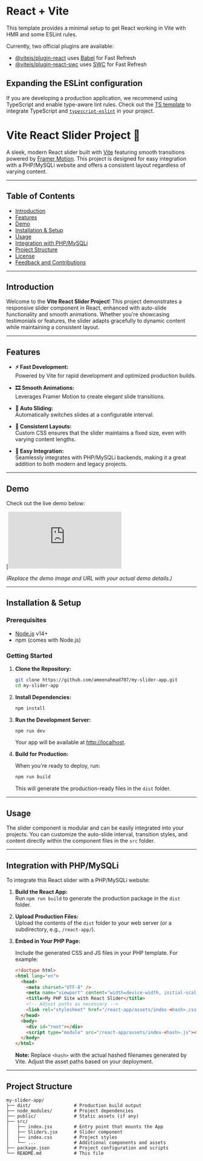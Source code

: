 # React + Vite

This template provides a minimal setup to get React working in Vite with HMR and some ESLint rules.

Currently, two official plugins are available:

- [@vitejs/plugin-react](https://github.com/vitejs/vite-plugin-react/blob/main/packages/plugin-react/README.md) uses [Babel](https://babeljs.io/) for Fast Refresh
- [@vitejs/plugin-react-swc](https://github.com/vitejs/vite-plugin-react-swc) uses [SWC](https://swc.rs/) for Fast Refresh

## Expanding the ESLint configuration

If you are developing a production application, we recommend using TypeScript and enable type-aware lint rules. Check out the [TS template](https://github.com/vitejs/vite/tree/main/packages/create-vite/template-react-ts) to integrate TypeScript and [`typescript-eslint`](https://typescript-eslint.io) in your project.
# Vite React Slider Project 🚀

A sleek, modern React slider built with [Vite](https://vitejs.dev/) featuring smooth transitions powered by [Framer Motion](https://www.framer.com/motion/). This project is designed for easy integration with a PHP/MySQLi website and offers a consistent layout regardless of varying content.

---

## Table of Contents
- [Introduction](#introduction)
- [Features](#features)
- [Demo](#demo)
- [Installation & Setup](#installation--setup)
- [Usage](#usage)
- [Integration with PHP/MySQLi](#integration-with-phpmysqli)
- [Project Structure](#project-structure)
- [License](#license)
- [Feedback and Contributions](#feedback-and-contributions)

---

## Introduction

Welcome to the **Vite React Slider Project**! This project demonstrates a responsive slider component in React, enhanced with auto-slide functionality and smooth animations. Whether you're showcasing testimonials or features, the slider adapts gracefully to dynamic content while maintaining a consistent layout.

---

## Features

- **⚡ Fast Development:**  
  Powered by Vite for rapid development and optimized production builds.

- **🎞 Smooth Animations:**  
  Leverages Framer Motion to create elegant slide transitions.

- **🔄 Auto Sliding:**  
  Automatically switches slides at a configurable interval.

- **📏 Consistent Layouts:**  
  Custom CSS ensures that the slider maintains a fixed size, even with varying content lengths.

- **🔗 Easy Integration:**  
  Seamlessly integrates with PHP/MySQLi backends, making it a great addition to both modern and legacy projects.

---

## Demo

Check out the live demo below:

[![Vite React Slider Demo](https://webmtreal.infy.uk/react-slider/slider.html)

*(Replace the demo image and URL with your actual demo details.)*

---

## Installation & Setup

### Prerequisites
- [Node.js](https://nodejs.org/en/) v14+  
- npm (comes with Node.js)

### Getting Started

1. **Clone the Repository:**

    ```bash
    git clone https://github.com/ameenahmad707/my-slider-app.git
    cd my-slider-app
    ```

2. **Install Dependencies:**

    ```bash
    npm install
    ```

3. **Run the Development Server:**

    ```bash
    npm run dev
    ```

    Your app will be available at [http://localhost](http://localhost).

4. **Build for Production:**

    When you're ready to deploy, run:

    ```bash
    npm run build
    ```

    This will generate the production-ready files in the `dist` folder.

---

## Usage

The slider component is modular and can be easily integrated into your projects. You can customize the auto-slide interval, transition styles, and content directly within the component files in the `src` folder.

---

## Integration with PHP/MySQLi

To integrate this React slider with a PHP/MySQLi website:

1. **Build the React App:**  
   Run `npm run build` to generate the production package in the `dist` folder.

2. **Upload Production Files:**  
   Upload the contents of the `dist` folder to your web server (or a subdirectory, e.g., `/react-app/`).

3. **Embed in Your PHP Page:**

    Include the generated CSS and JS files in your PHP template. For example:

    ```html
    <!doctype html>
    <html lang="en">
      <head>
        <meta charset="UTF-8" />
        <meta name="viewport" content="width=device-width, initial-scale=1.0" />
        <title>My PHP Site with React Slider</title>
        <!-- Adjust paths as necessary -->
        <link rel="stylesheet" href="/react-app/assets/index-<hash>.css">
      </head>
      <body>
        <div id="root"></div>
        <script type="module" src="/react-app/assets/index-<hash>.js"></script>
      </body>
    </html>
    ```

    **Note:** Replace `<hash>` with the actual hashed filenames generated by Vite. Adjust the asset paths based on your deployment.

---

## Project Structure

```plaintext
my-slider-app/
├── dist/                # Production build output
├── node_modules/        # Project dependencies
├── public/              # Static assets (if any)
├── src/
│   ├── index.jsx        # Entry point that mounts the App
│   ├── Sliders.jsx      # Slider component
│   ├── index.css        # Project styles
│   └── ...              # Additional components and assets
├── package.json         # Project configuration and scripts
└── README.md            # This file
